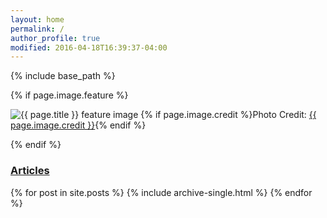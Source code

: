 ```yaml
---
layout: home
permalink: /
author_profile: true
modified: 2016-04-18T16:39:37-04:00
---
```



{% include base_path %}

{% if page.image.feature %}<div class="image-wrap">
  <img src="{{ site.url }}/images/{{ page.image.feature }}" alt="{{ page.title }} feature image" itemprop="primaryImageOfPage">
  {% if page.image.credit %}<span class="image-credit">Photo Credit: <a href="{{ page.image.creditlink }}">{{ page.image.credit }}</a></span>{% endif %}
</div><!-- /.image-wrap -->{% endif %}

<div class="grid__wrapper">
  <h3><a href="{{ site.url}}/categories/">Articles</a></h3>
  {% for post in site.posts %}
    {% include archive-single.html %}
  {% endfor %}
</div>
<!--{% capture written_year %}'None'{% endcapture %}-->
<!--{% for post in site.posts %}-->
<!--  {% capture year %}{{ post.date | date: '%Y' }}{% endcapture %}-->
<!--  {% if year != written_year %}-->
<!--    <h2 id="{{ year | slugify }}" class="archive__subtitle">{{ year }}</h2>-->
<!--    {% capture written_year %}{{ year }}{% endcapture %}-->
<!--  {% endif %}-->
<!--  {% include archive-single.html %}-->
<!--{% endfor %}-->

